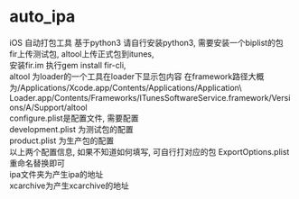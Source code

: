 # auto_ipa
iOS 自动打包工具  基于python3 请自行安装python3, 需要安装一个biplist的包 <br>
fir上传测试包, altool上传正式包到itunes, 
<br>安装fir.im 执行gem install fir-cli,
<br> altool 为loader的一个工具在loader下显示包内容 在framework路径大概为/Applications/Xcode.app/Contents/Applications/Application\ Loader.app/Contents/Frameworks/ITunesSoftwareService.framework/Versions/A/Support/altool
<br>configure.plist是配置文件, 需要配置
<br>development.plist 为测试包的配置
<br>product.plist 为生产包的配置 
<br>以上两个配置信息, 如果不知道如何填写,  可自行打对应的包 ExportOptions.plist重命名替换即可
<br>ipa文件夹为产生ipa的地址
<br>xcarchive为产生xcarchive的地址




